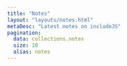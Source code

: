 ```yaml
---
title: "Notes"
layout: "layouts/notes.html"
metaDesc: "Latest notes on includeJS"
pagination:
  data: collections.notes
  size: 10
  alias: notes
---
```

